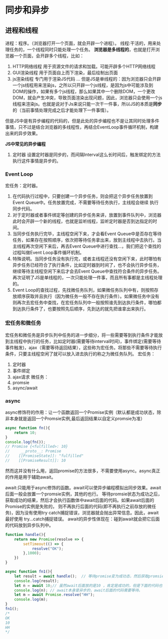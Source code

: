 # 同步和异步

## 进程和线程
进程：程序。（浏览器打开一个页面，就会开辟一个进程）。
线程:干活的，用来处理任务的，一个线程同时只能处理一个任务。
**浏览器是多线程的**，也就是打开浏览器一个页面，会开辟多个线程，比如：
1. HTTP网络线程 用于资源文件的请求和加载。可能开辟多个HTTP网络线程
2. GUI渲染线程 用于页面自上而下渲染，最后绘制出页面
3. js渲染线程 专门用于渲染JS代码
... 
但是JS是单线程的：因为浏览器只会开辟一个js线程用来渲染js，之所以只开辟一个js线程，是因为js中可能涉及到DOM的操作，如果有多个js线程，那么如果其中一个删除DOM，一个更改DOM，就会产生冲突，导致页面渲染出现问题，因此，浏览器只会使用一个js线程来渲染js。也就是说对于Js来说只能一次干一件事，所以JS的本质是**同步**的（当前事情处理完成之后才能处理下一件事情）。

但是JS中是有异步编程的代码的，但是此处的异步编程也不是让其同时处理多件事情，只不过是结合浏览器的多线程性，再结合EventLoop事件循环机制，构建出来的异步效果。


**JS中常见的异步编程**
1. 定时器 设置定时器是同步的，而间隔Interval这么长时间后，触发绑定的方法执行这件事情是异步的。




### Event Loop
宏任务：定时器。
1. 在代码执行过程中，只要创建一个异步任务，则会把这个异步任务放置到Event Queue中。任务放置完成，不需要等待任务执行，主线程会继续
执行同步代码。
2. 对于定时器或者事件绑定等创建的异步任务来讲，放置到事件队列中，浏览器此时会开辟一个新的线程，也就是监听线程，监听定时器是否到达指定的时间。
3. 当同步任务执行完毕，主线程空闲下来，才会看Event Queue中是否存在等待任务，如果存在按照顺序，依次把等待任务拿出来，放到主线程中去执行。当主线程再次空闲下来后，再去Event Queue中进行查找...，我们把这个查找的过程叫做Event Loop事件循环机制。
4. 特殊说明。当同步任务没有执行完，或者主线程还没有空闲下来，此时哪怕有异步任务已经符合了执行条件，比如定时器到时间了，也不会执行异步任务，继续等待主线程空闲下来后才会去Event Queue中查找符合条件的异步任务。再次证明了JS是单线程的，一次只能处理一件事，而且所有事都是主线程处理的。
5. Event Loop的查找过程，先找微任务队列，如果微任务队列中有，则按照存放顺序获取并且执行（因为微任务一般不存在执行条件）。如果微任务中没有则再次去宏任务中查找，在宏任务队列中一般按照谁先到达执行条件，哪怕都到达执行条件了，也要按照先后顺序，先到达的就先把谁拿出来执行。

### 宏任务和微任务
宏任务和微任务是异步队列中任务的进一步细分，将一些需要等到执行条件才能放到主线程中执行的任务，比如定时器(需要等待interval时间)，事件绑定(需要等待事件触发)，ajax（需要等待返回结果），这些称为宏任务。将那些不需要等待执行条件，只要主线程空闲了就可以放入进去执行的称之为微任务队列。
宏任务：
1. 定时器
2. 事件绑定
3. ajax请求
微任务：
1. promsie
2. async/await

### async
async修饰符的作用：让一个函数返回一个Promise实例（默认都是成功状态，除非本身就是返回一个Promsie实例,最后返回结果以自定义promsie为准）
```js
async function fn(){
    return 10;
}
console.log(fn()); 
// Promise {<fulfilled>: 10}
//     __proto__: Promise
//    [[PromiseState]]: "fulfilled"
//    [[PromiseResult]]: 10
```
然而这并没有什么用，返回promise的方法很多，不需要使用async。async真正的作用是用于辅助await。

await:只能用于async修饰的函数。await可以使异步编程模拟出同步效果。await后面一般会放置一个promsie实例，其他的也行。
等待promsie状态为成功之后，获取成功的结果，然后才会执行函数体中await后面的代码。如果await后面的Promise的实例是失败的，
则不再执行后面的代码(即不再执行之前存放的微任务)，因为没有使用try catch捕捉错误，浏览器就会抛出异常信息。因此，await最好使用
try...catch捕捉错误。
await的异步性体现在：碰到await就会把它后面的代码放到异步队列中。
```js
function handle(){
    return new Promise(resolve => {
        setTimeout(() => {
            resolve("OK");
        },1000);
    })
}

async function fn1(){
    let result = await handle();  // 等待promise变为成功态，然后获取promsie的值。在此期间后面的代码都不会执行。
    console.log(result);
    let n = await 10;// 虽然await后面放的是10 ，肯定是成功的，但是下面的代码也不是立即执行。需要等到同步任务执行完毕
    console.log(n); // await本身是异步的，await后面的代码需要等待。
    let m = await Promise.resolve("HH");
    console.log(m);
}
fn1();
/* 
OK
10
HH
*/
```